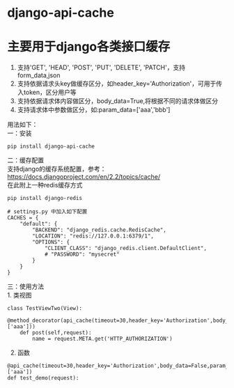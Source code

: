 # django-api-cache
# 主要用于django各类接口缓存

1. 支持'GET', 'HEAD', 'POST', 'PUT', 'DELETE', 'PATCH'，支持form_data,json</br>
2. 支持依据请求头key做缓存区分，如header_key='Authorization'，可用于传入token，区分用户等</br>
3. 支持依据请求体内容做区分，body_data=True,将根据不同的请求体做区分</br>
4. 支持请求体中参数做区分，如:param_data=['aaa','bbb']</br>

用法如下：</br>
一：安装</br>
```
pip install django-api-cache
```
二：缓存配置</br>
支持django的缓存系统配置，参考：https://docs.djangoproject.com/en/2.2/topics/cache/</br>
在此附上一种redis缓存方式</br>
```
pip install django-redis

# settings.py 中加入如下配置
CACHES = {
    "default": {
        "BACKEND": "django_redis.cache.RedisCache",
        "LOCATION": "redis://127.0.0.1:6379/1",
        "OPTIONS": {
            "CLIENT_CLASS": "django_redis.client.DefaultClient",
            # "PASSWORD": "mysecret"
        }
    }
}
```
三：使用方法</br>
	1. 类视图</br>
```
class TestViewTwo(View):
    @method_decorator(api_cache(timeout=30,header_key='Authorization',body_data=False,param_data=['aaa']))
    def post(self,request):
        name = request.META.get('HTTP_AUTHORIZATION')
```
  2. 函数</br>
```
@api_cache(timeout=30,header_key='Authorization',body_data=False,param_data=['aaa'])
def test_demo(request):
```

